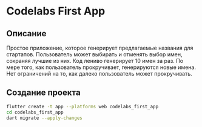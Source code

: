 # Codelabs First App

## Описание
Простое приложение, которое генерирует предлагаемые названия для стартапов. Пользователь может выбирать и отменять выбор имен, сохраняя лучшие из них. Код лениво генерирует 10 имен за раз. По мере того, как пользователь прокручивает, генерируются новые имена. Нет ограничений на то, как далеко пользователь может прокручивать.

## Создание проекта
```bash
flutter create -t app --platforms web codelabs_first_app
cd codelabs_first_app
dart migrate --apply-changes
```